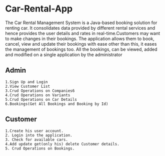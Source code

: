 # Car-Rental-App
The Car Rental Management System is a Java-based booking solution for renting car. It consolidates data provided by different rental services and hence provides the user details and rates in real-time.Customers may want to make changes in their bookings. The application allows them to book, cancel, view and update their bookings with ease other than this, it eases the management of bookings too. All the bookings,  can be viewed, added and modified on a single application by the administrator

## Admin
```
1.Sign Up and Login
2.View Customer List
3.Crud Operations on Companies6
4.Crud Operations on Variants
5.Crud Operations on Car Details
6.Bookings(Get All Bookings and Booking by Id)
```
## Customer
```
1.Create his user account.
2. Login into the application.
3. Check for available cars.
4.Add update get(only his) delete Customer details.
5. Crud Operations on Bookings.
```

 
  
